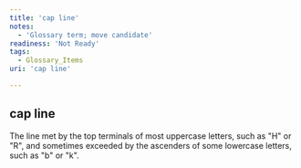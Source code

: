 ```yaml
---
title: 'cap line'
notes:
  - 'Glossary term; move candidate'
readiness: 'Not Ready'
tags:
  - Glossary_Items
uri: 'cap line'

---
```

## cap line

The line met by the top terminals of most uppercase letters, such as "H" or "R", and sometimes exceeded by the ascenders of some lowercase letters, such as "b" or "k".

